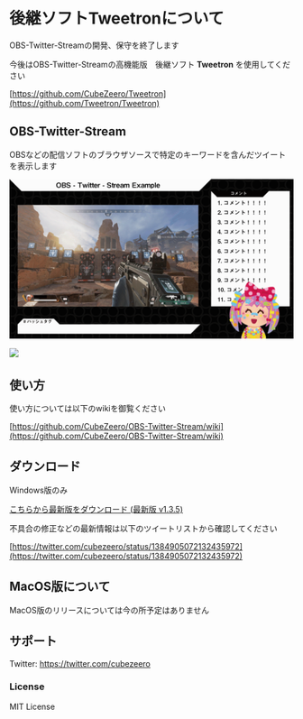 # 後継ソフトTweetronについて

OBS-Twitter-Streamの開発、保守を終了します

今後はOBS-Twitter-Streamの高機能版　後継ソフト **Tweetron** を使用してください

[https://github.com/CubeZeero/Tweetron](https://github.com/Tweetron/Tweetron)

## OBS-Twitter-Stream

OBSなどの配信ソフトのブラウザソースで特定のキーワードを含んだツイートを表示します

![](https://github.com/CubeZeero/OBS-Twitter-Stream/blob/main/image/example_screen.gif?raw=true)

[![](https://img.shields.io/github/downloads/CubeZeero/OBS-Twitter-Stream/v1.3.5/total?style=flat-square)](https://github.com/CubeZeero/OBS-Twitter-Stream/releases/tag/v1.3.5)

## 使い方

使い方については以下のwikiを御覧ください

[https://github.com/CubeZeero/OBS-Twitter-Stream/wiki](https://github.com/CubeZeero/OBS-Twitter-Stream/wiki)

## ダウンロード

Windows版のみ

[こちらから最新版をダウンロード (最新版 v1.3.5)](https://github.com/CubeZeero/OBS-Twitter-Stream/releases/download/v1.3.5/obs-twitter-stream_v1.3.5.zip)

不具合の修正などの最新情報は以下のツイートリストから確認してください

[https://twitter.com/cubezeero/status/1384905072132435972](https://twitter.com/cubezeero/status/1384905072132435972)

## MacOS版について

MacOS版のリリースについては今の所予定はありません

## サポート

Twitter: https://twitter.com/cubezeero

### License
MIT License
